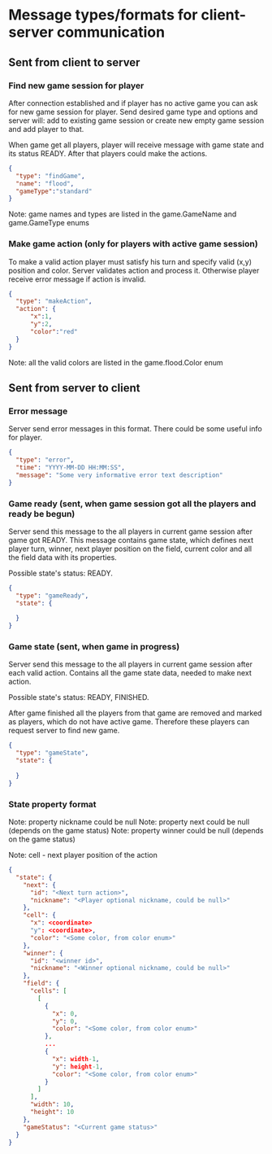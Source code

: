 # Message types/formats for client-server communication

## Sent from client to server

### Find new game session for player

After connection established and if player has no active game you can ask for new game 
session for player. Send desired game type and options and server will: add to existing 
game session or create new empty game session and add player to that.

When game get all players, player will receive message with game state and its status READY.
After that players could make the actions.

```json
{
  "type": "findGame",
  "name": "flood",
  "gameType":"standard"
}
```

Note: game names and types are listed in the game.GameName and game.GameType enums

### Make game action (only for players with active game session)

To make a valid action player must satisfy his turn and specify valid (x,y) position and color.
Server validates action and process it. Otherwise player receive error message if action is invalid.

```json
{
  "type": "makeAction",
  "action": {
      "x":1,
      "y":2,
      "color":"red"
  }
}

```

Note: all the valid colors are listed in the game.flood.Color enum

## Sent from server to client

### Error message

Server send error messages in this format. 
There could be some useful info for player.

```json
{
  "type": "error",
  "time": "YYYY-MM-DD HH:MM:SS",
  "message": "Some very informative error text description" 
}
```

### Game ready (sent, when game session got all the players and ready be begun)

Server send this message to the all players in current game session after game got READY. 
This message contains game state, which defines next player turn, winner, next player 
position on the field, current color and all the field data with its properties.

Possible state's status: READY. 

```json
{
  "type": "gameReady",
  "state": {
    
  }
}
```

### Game state (sent, when game in progress)

Server send this message to the all players in current game session after each valid action. 
Contains all the game state data, needed to make next action.

Possible state's status: READY, FINISHED. 

After game finished all the players from that game are removed and marked as players, which
do not have active game. Therefore these players can request server to find new game.

```json
{
  "type": "gameState",
  "state": {
  
  }
}
```

### State property format

Note: property nickname could be null
Note: property next could be null (depends on the game status)
Note: property winner could be null (depends on the game status)

Note: cell - next player position of the action

```json
{
  "state": {
    "next": {
      "id": "<Next turn action>",
      "nickname": "<Player optional nickname, could be null>"
    },
    "cell": {
      "x": <coordinate>
      "y": <coordinate>,
      "color": "<Some color, from color enum>"
    },
    "winner": {
      "id": "<winner id>",
      "nickname": "<Winner optional nickname, could be null>"
    },
    "field": {
      "cells": [
        [
          {
            "x": 0,
            "y": 0,
            "color": "<Some color, from color enum>"
          },
          ...
          {
            "x": width-1,
            "y": height-1,
            "color": "<Some color, from color enum>"
          }
        ]
      ],
      "width": 10,
      "height": 10
    },
    "gameStatus": "<Current game status>"
  }
}
```